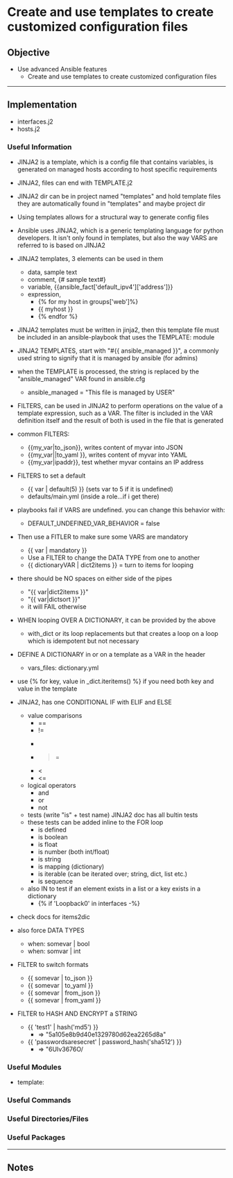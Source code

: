 #  Create and use templates to create customized configuration files

## Objective
* Use advanced Ansible features
	* Create and use templates to create customized configuration files

---
## Implementation
* interfaces.j2
* hosts.j2

### Useful Information
* JINJA2 is a template, which is a config file that contains variables, is generated on managed hosts according to host specific requirements
* JINJA2, files can end with TEMPLATE.j2
* JINJA2 dir can be in project named "templates" and hold template files they are automatically found in "templates" and maybe project dir

* Using templates allows for a structural way to generate config files
*  Ansible uses JINJA2, which is a generic templating language for python developers. It isn't only found in templates, but also the way VARS are referred to is based on JINJA2
*  JINJA2 templates, 3 elements can be used in them
	* data, sample text
	* comment, {# sample text#}
	* variable, {{ansible_fact['default_ipv4']['address']}}
	* expression,
		- {% for my host in groups['web']%}
		- {{ myhost }}
		- {% endfor %}

* JINJA2 templates must be written in jinja2, then this template file must be included in an ansible-playbook that uses the TEMPLATE: module
* JINJA2 TEMPLATES, start with "#{{ ansible_managed }}", a commonly used string to signify that it is managed by ansible (for admins)
* when the TEMPLATE is processed, the string is replaced by the "ansible_managed" VAR found in ansible.cfg
	* ansible_managed = "This file is managed by USER"

* FILTERS, can be used in JINJA2 to perform operations on the value of a template expression, such as a VAR. The filter is included in the VAR definition itself and the result of both is used in the file that is generated

* common FILTERS:
	*  {{my_var|to_json}}, writes content of myvar into JSON
	* {{my_var||to_yaml }}, writes content of myvar into YAML
	* {{my_var|ipaddr}}, test whether myvar contains an IP address
*  FILTERS to set a default
	* {{ var | default(5) }} (sets var to 5 if it is undefined)
	* defaults/main.yml (inside a role...if i get there)

* playbooks fail if VARS are undefined. you can change this behavior with:
	* DEFAULT_UNDEFINED_VAR_BEHAVIOR = false
* Then use a FITLER to make sure some VARS are mandatory
	* {{ var | mandatory }}
	* Use a FILTER to change the DATA TYPE from one to another
	* {{ dictionaryVAR | dict2items }} = turn to items for looping

* there should be NO spaces on either side of the pipes
	* "{{ var|dict2items }}" 
	* "{{ var|dictsort }}"
	* it will FAIL otherwise
* WHEN looping OVER A DICTIONARY, it can be provided by the above
	* with_dict or its loop replacements but that creates a loop on a loop which is idempotent but not necessary
* DEFINE A DICTIONARY in or on a template as a VAR in the header
	* vars_files: dictionary.yml
* use {% for key, value in _dict.iteritems() %} if you need both key and value in the template


*  JINJA2, has one CONDITIONAL IF with ELIF and ELSE
	* value comparisons
		* ==
		* !=
		* >
		* >=
		* <
		* <=
	* logical operators
		* and
		* or
		* not
	* tests (write "is" + test name) JINJA2 doc has all bultin tests
	* these tests can be added inline to the FOR loop
		* is defined
		* is boolean
		* is float
		* is number (both int/float)
		* is string
		* is mapping (dictionary)
		* is iterable (can be iterated over; string, dict, list etc.)
		* is sequence
	* also IN to test if an element exists in a list or a key exists in a dictionary
		* {% if 'Loopback0' in interfaces -%}

* check docs for items2dic
*  also force DATA TYPES
	* when: somevar | bool
	* when: somvar | int
*  FILTER to switch formats
	* {{ somevar | to_json }}
	* {{ somevar | to_yaml }}
	* {{ somevar | from_json }}
	* {{ somevar | from_yaml }}
*  FILTER to HASH AND ENCRYPT a STRING
	* {{ 'test1' | hash('md5') }}
		* => "5a105e8b9d40e1329780d62ea2265d8a"
	* {{ 'passwordsaresecret' | password_hash('sha512') }}
		* => "$6$UIv3676O/


### Useful Modules
* template:

### Useful Commands

### Useful Directories/Files

### Useful Packages

---

## Notes
